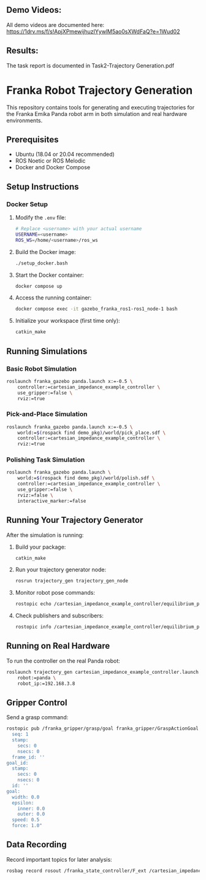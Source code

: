 ## Demo Videos:
All demo videos are documented here: https://1drv.ms/f/s!ApjXPmewijhuzIYywlM5ao0sXWdFaQ?e=1Wud02

## Results:
The task report is documented in Task2-Trajectory Generation.pdf

# Franka Robot Trajectory Generation

This repository contains tools for generating and executing trajectories for the Franka Emika Panda robot arm in both simulation and real hardware environments.

## Prerequisites

- Ubuntu (18.04 or 20.04 recommended)
- ROS Noetic or ROS Melodic
- Docker and Docker Compose

## Setup Instructions

### Docker Setup

1. Modify the `.env` file:
   ```bash
   # Replace <username> with your actual username
   USERNAME=<username>
   ROS_WS=/home/<username>/ros_ws
   ```

2. Build the Docker image:
   ```bash
   ./setup_docker.bash
   ```

3. Start the Docker container:
   ```bash
   docker compose up
   ```

4. Access the running container:
   ```bash
   docker compose exec -it gazebo_franka_ros1-ros1_node-1 bash
   ```

5. Initialize your workspace (first time only):
   ```bash
   catkin_make
   ```

## Running Simulations

### Basic Robot Simulation
```bash
roslaunch franka_gazebo panda.launch x:=-0.5 \
    controller:=cartesian_impedance_example_controller \
    use_gripper:=false \
    rviz:=true
```

### Pick-and-Place Simulation
```bash
roslaunch franka_gazebo panda.launch x:=-0.5 \
    world:=$(rospack find demo_pkg)/world/pick_place.sdf \
    controller:=cartesian_impedance_example_controller \
    rviz:=true
```

### Polishing Task Simulation
```bash
roslaunch franka_gazebo panda.launch \
    world:=$(rospack find demo_pkg)/world/polish.sdf \
    controller:=cartesian_impedance_example_controller \
    use_gripper:=false \
    rviz:=false \
    interactive_marker:=false
```

## Running Your Trajectory Generator

After the simulation is running:

1. Build your package:
   ```bash
   catkin_make
   ```

2. Run your trajectory generator node:
   ```bash
   rosrun trajectory_gen trajectory_gen_node
   ```

3. Monitor robot pose commands:
   ```bash
   rostopic echo /cartesian_impedance_example_controller/equilibrium_pose
   ```

4. Check publishers and subscribers:
   ```bash
   rostopic info /cartesian_impedance_example_controller/equilibrium_pose
   ```

## Running on Real Hardware

To run the controller on the real Panda robot:

```bash
roslaunch trajectory_gen cartesian_impedance_example_controller.launch \
    robot:=panda \
    robot_ip:=192.168.3.8
```

## Gripper Control

Send a grasp command:

```bash
rostopic pub /franka_gripper/grasp/goal franka_gripper/GraspActionGoal "header:
  seq: 1
  stamp:
    secs: 0
    nsecs: 0
  frame_id: ''
goal_id:
  stamp:
    secs: 0
    nsecs: 0
  id: ''
goal:
  width: 0.0
  epsilon:
    inner: 0.0
    outer: 0.0
  speed: 0.5
  force: 1.0"
```

## Data Recording

Record important topics for later analysis:

```bash
rosbag record rosout /franka_state_controller/F_ext /cartesian_impedance_example_controller/equilibrium_pose
```
